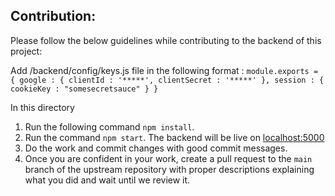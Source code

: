 ## **Contribution:**

Please follow the below guidelines while contributing to the backend of this project:

Add /backend/config/keys.js file in the following format :
`module.exports = { google : { clientId : '*****', clientSecret : '*****' }, session : { cookieKey : "somesecretsauce" } }`

In this directory
1. Run the following command `npm install`.
2. Run the command `npm start`. The backend will be live on [localhost:5000](localhost:5000)
3. Do the work and commit changes with good commit messages.
4. Once you are confident in your work, create a pull request to the `main` branch of the upstream repository with proper descriptions explaining what you did and wait until we review it.
